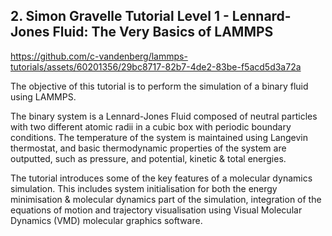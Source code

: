 ## 2. Simon Gravelle Tutorial Level 1 - Lennard-Jones Fluid: The Very Basics of LAMMPS

https://github.com/c-vandenberg/lammps-tutorials/assets/60201356/29bc8717-82b7-4de2-83be-f5acd5d3a72a

The objective of this tutorial is to perform the simulation of a binary fluid using LAMMPS.

The binary system is a Lennard-Jones Fluid composed of neutral particles with two different atomic radii in a cubic box with periodic boundary conditions. The temperature of the system is maintained using Langevin thermostat, and basic thermodynamic properties of the system are outputted, such as pressure, and potential, kinetic & total energies.

The tutorial introduces some of the key features of a molecular dynamics simulation. This includes system initialisation for both the energy minimisation & molecular dynamics part of the simulation, integration of the equations of motion and trajectory visualisation using Visual Molecular Dynamics (VMD) molecular graphics software.
